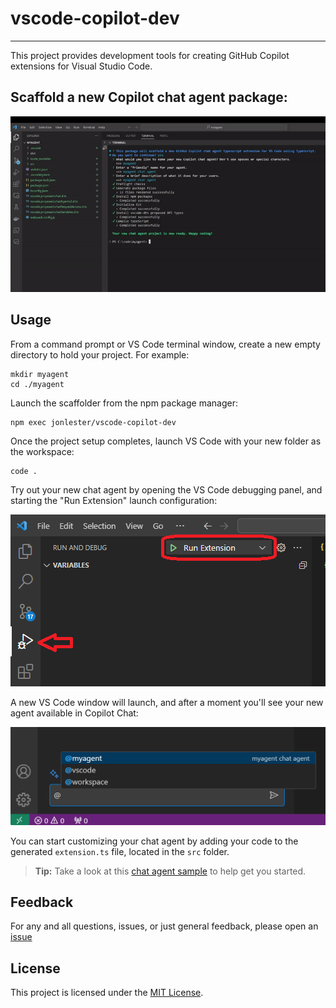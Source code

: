 # vscode-copilot-dev
---
This project provides development tools for creating GitHub Copilot extensions for Visual Studio Code.

## Scaffold a new Copilot chat agent package:
![demo](./docs/assets/vscode-copilot.gif)

## Usage
From a command prompt or VS Code terminal window, create a new empty directory to hold your project.  For example:

```
mkdir myagent
cd ./myagent
```

Launch the scaffolder from the npm package manager:

```
npm exec jonlester/vscode-copilot-dev
```

Once the project setup completes, launch VS Code with your new folder as the workspace:

```
code .
```

Try out your new chat agent by opening the VS Code debugging panel, and starting the "Run Extension" launch configuration:

![run agent](./docs/assets/run-agent.png)

A new VS Code window will launch, and after a moment you'll see your new agent available in Copilot Chat:

![new agent](./docs/assets/new-agent.png)

You can start customizing your chat agent by adding your code to the generated `extension.ts` file, located in the `src` folder.

> **Tip:** Take a look at this [chat agent sample](https://github.com/microsoft/vscode-extension-samples/tree/main/chat-agent-sample) to help get you started.

## Feedback
For any and all questions, issues, or just general feedback, please open an [issue](https://github.com/jonlester/vscode-copilot-dev/issues/new/choose)

## License

This project is licensed under the [MIT License](LICENSE).
